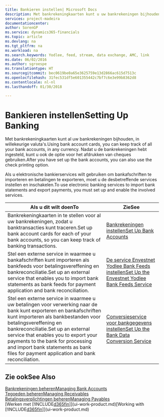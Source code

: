 ```yaml
---
title: Bankieren instellen| Microsoft Docs
description: Met bankrekeningkaarten kunt u uw bankrekeningen bijhouden en bankfeeds instellen, zoals Yodlee, om gegevens uit te wisselen.
services: project-madeira
documentationcenter: 
author: SorenGP
ms.service: dynamics365-financials
ms.topic: article
ms.devlang: na
ms.tgt_pltfrm: na
ms.workload: na
ms.search.keywords: Yodlee, feed, stream, data exchange, AMC, link
ms.date: 06/02/2016
ms.author: sgroespe
ms.translationtype: HT
ms.sourcegitcommit: bec0619be0a65e3625759e13d2866ac615d7513c
ms.openlocfilehash: 31fec531df5e601355442c7bf7c6e3e99b8362d8
ms.contentlocale: nl-nl
ms.lasthandoff: 01/30/2018

---
```

# <a name="setting-up-banking"></a><span data-ttu-id="0b48d-103">Bankieren instellen</span><span class="sxs-lookup"><span data-stu-id="0b48d-103">Setting Up Banking</span></span>
<span data-ttu-id="0b48d-104">Met bankrekeningkaarten kunt al uw bankrekeningen bijhouden, in willekeurige valuta's.</span><span class="sxs-lookup"><span data-stu-id="0b48d-104">Using bank account cards, you can keep track of all your bank accounts, in any currency.</span></span> <span data-ttu-id="0b48d-105">Nadat u de bankrekeningen hebt ingesteld, kunt u ook de optie voor het afdrukken van cheques gebruiken.</span><span class="sxs-lookup"><span data-stu-id="0b48d-105">After you have set up the bank accounts, you can also use the check printing option.</span></span>

<span data-ttu-id="0b48d-106">Als u elektronische bankierservices wilt gebruiken om bankafschriften te importeren en betalingen te exporteren, moet u de desbetreffende services instellen en inschakelen.</span><span class="sxs-lookup"><span data-stu-id="0b48d-106">To use electronic banking services to import bank statements and  export payments, you must set up and enable the involved services.</span></span>

| <span data-ttu-id="0b48d-107">Als u dit wilt doen</span><span class="sxs-lookup"><span data-stu-id="0b48d-107">To</span></span> | <span data-ttu-id="0b48d-108">Zie</span><span class="sxs-lookup"><span data-stu-id="0b48d-108">See</span></span> |
| --- | --- |
| <span data-ttu-id="0b48d-109">Bankrekeningkaarten in te stellen voor al uw bankrekeningen, zodat u banktransacties kunt traceren.</span><span class="sxs-lookup"><span data-stu-id="0b48d-109">Set up bank account cards for each of your bank accounts, so you can keep track of banking transactions.</span></span> |[<span data-ttu-id="0b48d-110">Bankrekeningen instellen</span><span class="sxs-lookup"><span data-stu-id="0b48d-110">Set Up Bank Accounts</span></span>](bank-how-setup-bank-accounts.md) |
| <span data-ttu-id="0b48d-111">Stel een externe service in waarmee u bankafschriften kunt importeren als bankfeeds voor betalingsvereffening en bankreconciliatie.</span><span class="sxs-lookup"><span data-stu-id="0b48d-111">Set up an external service that enables you to import bank statements as bank feeds for payment application and bank reconciliation.</span></span> |[<span data-ttu-id="0b48d-112">De service Envestnet Yodlee Bank Feeds instellen</span><span class="sxs-lookup"><span data-stu-id="0b48d-112">Set Up the Envestnet Yodlee Bank Feeds Service</span></span>](bank-how-setup-bank-statement-service.md) |
| <span data-ttu-id="0b48d-113">Stel een externe service in waarmee u uw betalingen voor verwerking naar de bank kunt exporteren en bankafschriften kunt importeren als bankbestanden voor betalingsvereffening en bankreconciliatie.</span><span class="sxs-lookup"><span data-stu-id="0b48d-113">Set up an external service that enables you to export your payments to the bank for processing  and import bank statements as bank files for payment application and bank reconciliation.</span></span> |[<span data-ttu-id="0b48d-114">Conversieservice voor bankgegevens instellen</span><span class="sxs-lookup"><span data-stu-id="0b48d-114">Set Up the Bank Data Conversion Service</span></span>](bank-how-setup-bank-data-conversion-service.md) |

## <a name="see-also"></a><span data-ttu-id="0b48d-115">Zie ook</span><span class="sxs-lookup"><span data-stu-id="0b48d-115">See Also</span></span>
[<span data-ttu-id="0b48d-116">Bankrekeningen beheren</span><span class="sxs-lookup"><span data-stu-id="0b48d-116">Managing Bank Accounts</span></span>](bank-manage-bank-accounts.md)  
[<span data-ttu-id="0b48d-117">Tegoeden beheren</span><span class="sxs-lookup"><span data-stu-id="0b48d-117">Managing Receivables</span></span>](receivables-manage-receivables.md)  
[<span data-ttu-id="0b48d-118">Betalingsverplichtingen beheren</span><span class="sxs-lookup"><span data-stu-id="0b48d-118">Managing Payables</span></span>](payables-manage-payables.md)  
<span data-ttu-id="0b48d-119">[Werken met [!INCLUDE[d365fin](includes/d365fin_md.md)]](ui-work-product.md)</span><span class="sxs-lookup"><span data-stu-id="0b48d-119">[Working with [!INCLUDE[d365fin](includes/d365fin_md.md)]](ui-work-product.md)</span></span>

